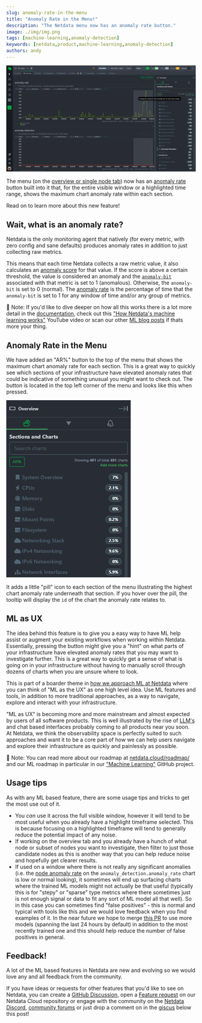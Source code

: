```yaml
---
slug: anomaly-rate-in-the-menu
title: "Anomaly Rate in the Menu!"
description: "The Netdata menu now has an anomaly rate button."
image: ./img/img.png
tags: [machine-learning,anomaly-detection]
keywords: [netdata,product,machine-learning,anomaly-detection]
authors: andy
---
```


![img](./img/img.png)

The menu (on the [overview or single node tab](https://learn.netdata.cloud/docs/getting-started/monitor-your-infrastructure/home-overview-and-single-node-view#overview-and-single-node-view)) now has an [anomaly rate](https://learn.netdata.cloud/docs/troubleshooting-and-machine-learning/machine-learning-ml-powered-anomaly-detection#anomaly-rate) button built into it that, for the entire visible window or a highlighted time range, shows the maximum chart anomaly rate within each section.

Read on to learn more about this new feature!

<!--truncate-->

## Wait, what is an anomaly rate?

Netdata is the only monitoring agent that natively (for every metric, with zero config and sane defaults) produces anomaly rates in addition to just collecting raw metrics.

This means that each time Netdata collects a raw metric value, it also calculates an [anomaly score](https://learn.netdata.cloud/docs/troubleshooting-and-machine-learning/machine-learning-ml-powered-anomaly-detection#anomaly-score) for that value. If the score is above a certain threshold, the value is considered an anomaly and the [`anomaly-bit`](https://learn.netdata.cloud/docs/troubleshooting-and-machine-learning/machine-learning-ml-powered-anomaly-detection#anomaly-bit) associated with that metric is set to 1 (anomalous). Otherwise, the `anomaly-bit` is set to 0 (normal). The [anomaly rate](https://learn.netdata.cloud/docs/troubleshooting-and-machine-learning/machine-learning-ml-powered-anomaly-detection#anomaly-rate) is the percentage of time that the `anomaly-bit` is set to 1 for any window of time and/or any group of metrics.

🚧 Note: If you'd like to dive deeper on how all this works there is a lot more detail in the [documentation](https://learn.netdata.cloud/docs/troubleshooting-and-machine-learning/machine-learning-ml-powered-anomaly-detection), check out this ["How Netdata's machine learning works"](https://youtu.be/L1xleckyuDQ) YouTube video or scan our other [ML blog posts](https://blog.netdata.cloud/tags/machine-learning/) if thats more your thing.

## Anomaly Rate in the Menu

We have added an "AR%" button to the top of the menu that shows the maximum chart anomaly rate for each section. This is a great way to quickly see which sections of your infrastructure have elevated anomaly rates that could be indicative of something unusual you might want to check out. The button is located in the top left corner of the menu and looks like this when pressed.

![img](./img/button.png)

It adds a little "pill" icon to each section of the menu illustrating the highest chart anomaly rate underneath that section. If you hover over the pill, the tooltip will display the `id` of the chart the anomaly rate relates to.

## ML as UX

The idea behind this feature is to give you a easy way to have ML help assist or augment your existing workflows when working within Netdata. Essentially, pressing the button might give you a "hint" on what parts of your infrastructure have elevated anomaly rates that you may want to investigate further. This is a great way to quickly get a sense of what is going on in your infrastructure without having to manually scroll through dozens of charts when you are unsure where to look.

This is part of a boarder theme in [how we approach ML at Netdata](https://blog.netdata.cloud/our-approach-to-machine-learning/#human-in-the-loop) where you can think of "ML as the UX" as one high level idea. Use ML features and tools, in addition to more traditional approaches, as a way to navigate, explore and interact with your infrastructure.

"ML as UX" is becoming more and more mainstream and almost expected by users of all software products. This is well illustrated by the rise of [LLM's](https://en.wikipedia.org/wiki/Wikipedia:Large_language_models) and chat based interfaces probably coming to all products near you soon. At Netdata, we think the observability space is perfectly suited to such approaches and want it to be a core part of how we can help users navigate and explore their infrastructure as quickly and painlessly as possible.

🚧 Note: You can read more about our roadmap at [netdata.cloud/roadmap/](https://www.netdata.cloud/roadmap/) and our ML roadmap in particular in our ["Machine Learning"](https://github.com/orgs/netdata/projects/54) GitHub project.

## Usage tips

As with any ML based feature, there are some usage tips and tricks to get the most use out of it.

- You _can_ use it across the full visible window, however it will tend to be most useful when you already have a highlight timeframe selected. This is because focusing on a highlighted timeframe will tend to generally reduce the potential impact of any noise.
- If working on the overview tab and you already have a hunch of what node or subset of nodes you want to investigate, then filter to just those candidate nodes as this is another way that you can help reduce noise and hopefully get clearer results.
- If used on a window where there is not really any significant anomalies (i.e. the [node anomaly rate](https://learn.netdata.cloud/docs/troubleshooting-and-machine-learning/machine-learning-ml-powered-anomaly-detection#node-anomaly-rate) on the `anomaly_detection.anomaly_rate` chart is low or normal looking), it sometimes will end up surfacing charts where the trained ML models might not actually be that useful (typically this is for "stepy" or "sparse" type metrics where there sometimes just is not enough signal or data to fit any sort of ML model all that well). So in this case you can sometimes find "false positives" - this is normal and typical with tools like this and we would love feedback when you find examples of it. In the near future we hope to merge [this PR](https://github.com/netdata/netdata/pull/14222) to use more models (spanning the last 24 hours by default) in addition to the most recently trained one and this should help reduce the number of false positives in general.

## Feedback!

A lot of the ML based features in Netdata are new and evolving so we would love any and all feedback from the community.

If you have ideas or requests for other features that you'd like to see on Netdata, you can create a [GitHub Discussion](https://github.com/netdata/netdata/discussions), open a [Feature request](https://github.com/netdata/netdata-cloud/issues/new?assignees=&labels=feature+request%2Cneeds+triage&template=FEAT_REQUEST.yml&title=%5BFeat%5D%3A+) on our Netdata Cloud repository or engage with the community on the [Netdata Discord](https://discord.com/invite/mPZ6WZKKG2), [community forums](https://community.netdata.cloud/) or just drop a comment on in the [giscus](https://giscus.app/) below this post!
